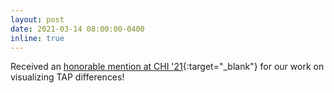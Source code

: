 ```yaml
---
layout: post
date: 2021-03-14 08:00:00-0400
inline: true
---
```


Received an [honorable mention at CHI '21](https://chi2021.acm.org/information/5208.html){:target="\_blank"} for our work on visualizing TAP differences!

